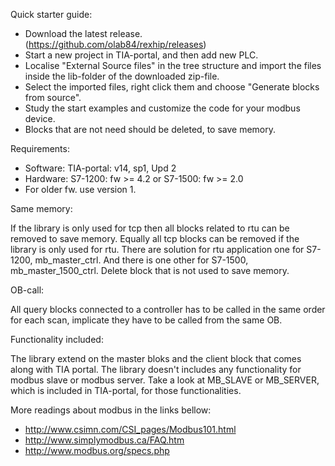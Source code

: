 Quick starter guide:
 - Download the latest release. (https://github.com/olab84/rexhip/releases)
 - Start a new project in TIA-portal, and then add new PLC.
 - Localise "External Source files" in the tree structure and import the files inside the lib-folder of the downloaded zip-file.
 - Select the imported files, right click them and choose "Generate blocks from source".
 - Study the start examples and customize the code for your modbus device.
 - Blocks that are not need should be deleted, to save memory.
 
 Requirements:
 - Software: TIA-portal: v14, sp1, Upd 2
 - Hardware: S7-1200: fw >= 4.2 or S7-1500: fw >= 2.0  
 - For older fw. use version 1.

Same memory:

If the library is only used for tcp then all blocks related to rtu can be removed to save memory. Equally all tcp blocks can be removed if the library is only used for rtu. There are solution for rtu application one for S7-1200, mb_master_ctrl. And there is one other for S7-1500,  mb_master_1500_ctrl. Delete block that is not used to save memory.

OB-call:

All query blocks connected to a controller has to be called in the same order for each scan, implicate they have to be called from the same OB.

Functionality included:

The library extend on the master bloks and the client block that comes along with TIA portal. The library doesn't includes any functionality for modbus slave or modbus server. Take a look at MB_SLAVE or MB_SERVER, which is included in TIA-portal, for those functionalities.

More readings about modbus in the links bellow:
 - http://www.csimn.com/CSI_pages/Modbus101.html
 - http://www.simplymodbus.ca/FAQ.htm
 - http://www.modbus.org/specs.php
